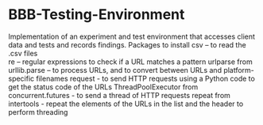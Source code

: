 # BBB-Testing-Environment
Implementation of an experiment and test environment that accesses client data and tests and records findings. 
Packages to install 
	csv – to read the .csv files  
	re – regular expressions to check if a URL matches a pattern 
	urlparse from urllib.parse – to process URLs, and to convert between URLs and platform-specific filenames
	request - to send HTTP requests using a Python code to get the status code of the URLs
	ThreadPoolExecutor from concurrent.futures - to send a thread of HTTP requests 
  repeat from intertools - repeat the elements of the URLs in the list and the header to perform threading 
  

